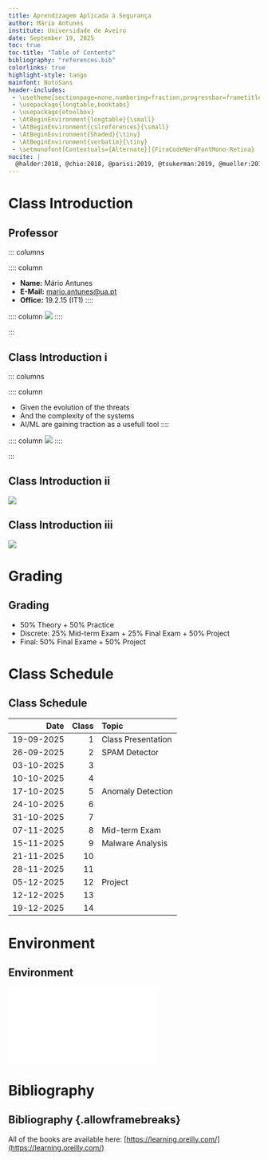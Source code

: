```yaml
---
title: Aprendizagem Aplicada à Segurança
author: Mário Antunes
institute: Universidade de Aveiro
date: September 19, 2025
toc: true
toc-title: "Table of Contents"
bibliography: "references.bib"
colorlinks: true
highlight-style: tango
mainfont: NotoSans
header-includes:
 - \usetheme[sectionpage=none,numbering=fraction,progressbar=frametitle]{metropolis}
 - \usepackage{longtable,booktabs}
 - \usepackage{etoolbox}
 - \AtBeginEnvironment{longtable}{\small}
 - \AtBeginEnvironment{cslreferences}{\small}
 - \AtBeginEnvironment{Shaded}{\tiny}
 - \AtBeginEnvironment{verbatim}{\tiny}
 - \setmonofont[Contextuals={Alternate}]{FiraCodeNerdFontMono-Retina}
nocite: |
  @halder:2018, @chio:2018, @parisi:2019, @tsukerman:2019, @mueller:2019
---
```


# Class Introduction

## Professor

::: columns

:::: column
- **Name:** Mário Antunes
- **E-Mail:** [mario.antunes@ua.pt](mailto:mario.antunes@ua.pt)
- **Office:** 19.2.15 (IT1)
::::

:::: column
![](figures/mantunes.jpg)
::::

:::


## Class Introduction i

::: columns

:::: column
- Given the evolution of the threats
- And the complexity of the systems
- AI/ML are gaining traction as a usefull tool
::::

:::: column
![](figures/security.png)
::::

:::


## Class Introduction ii

![](figures/internet.png)


## Class Introduction iii

![](figures/cost_learning.png)

# Grading

## Grading

- 50% Theory + 50% Practice 
- Discrete: 25% Mid-term Exam + 25% Final Exam + 50% Project
- Final: 50% Final Exame + 50% Project 

# Class Schedule

## Class Schedule

| Date       | Class | Topic              |
|-----------:|------:|:-------------------|
| 19-09-2025 | 1     | Class Presentation |
| 26-09-2025 | 2     | SPAM Detector      |
| 03-10-2025 | 3     |                    |
| 10-10-2025 | 4     |                    |
| 17-10-2025 | 5     | Anomaly Detection  |
| 24-10-2025 | 6     |                    |
| 31-10-2025 | 7     |                    |
| 07-11-2025 | 8     | Mid-term Exam      |
| 15-11-2025 | 9     | Malware Analysis   | 
| 21-11-2025 | 10    |                    | 
| 28-11-2025 | 11    |                    |
| 05-12-2025 | 12    | Project            |
| 12-12-2025 | 13    |                    |
| 19-12-2025 | 14    |                    |

# Environment

## Environment

![](figures/env.pdf)

# Bibliography

## Bibliography {.allowframebreaks}

All of the books are available here: [https://learning.oreilly.com/](https://learning.oreilly.com/)

